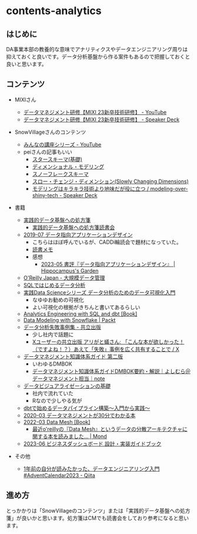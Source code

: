 # contents-analytics

## はじめに

DA事業本部の教養的な意味でアナリティクスやデータエンジニアリング周りは抑えておくと良いです。データ分析基盤から作る案件もあるので把握しておくと良いと思います。

## コンテンツ

- MIXIさん
    - [データマネジメント研修【MIXI 23新卒技術研修】 - YouTube](https://www.youtube.com/watch?v=94U_sMinA8Q)
    - [データマネジメント研修【MIXI 23新卒技術研修】 - Speaker Deck](https://speakerdeck.com/mixi_engineers/2023-datamanagement-training)
- SnowVillageさんのコンテンツ
    - [みんなの講座シリーズ - YouTube](https://www.youtube.com/playlist?list=PLVj4iIZgzTAoXZV7kvGq6C3USe78DnHGC)
    - peiさんの記事もいい
        - [スタースキーマ(基礎)](https://zenn.dev/pei0804/articles/star-schema-design)
        - [ディメンショナル・モデリング](https://zenn.dev/pei0804/articles/dimensional-modeling)
        - [スノーフレークスキーマ](https://zenn.dev/pei0804/articles/snowflake-schema)
        - [スロー・チェンジ・ディメンション(Slowly Changing Dimensions)](https://zenn.dev/pei0804/articles/slowly-changing-dimensions)
        - [モデリングはキラキラ技術より地味だが役に立つ / modeling-over-shiny-tech - Speaker Deck](https://speakerdeck.com/pei0804/modeling-over-shiny-tech)
- 書籍
    - [実践的データ基盤への処方箋](https://gihyo.jp/book/2021/978-4-297-12445-8)
        - [実践的データ基盤への処方箋読書会](https://www.notion.so/3fb8cff702cf46dc9e600cda2ce9ef13?pvs=21)
    - [2019-07 データ指向アプリケーションデザイン](https://www.oreilly.co.jp/books/9784873118703/)
        - こちらはほぼ呼んでいるが、CADDi輪読会で題材になっていた。
        - [読書メモ](./2019-07-18_data-intensive-applications-design.md)
        - 感想
            - [2023-05 書評『データ指向アプリケーションデザイン』 | Hippocampus's Garden](https://hippocampus-garden.com/book_review_kleppmann/)
    - [O'Reilly Japan - 大規模データ管理](https://www.oreilly.co.jp/books/9784814400089/)
    - [SQLではじめるデータ分析](https://www.amazon.co.jp/dp/4814400209)
    - [実践Data Scienceシリーズ データ分析のためのデータ可視化入門](https://www.amazon.co.jp/dp/4065164044)
        - なゆゆお勧めの可視化
        - よい可視化の根拠がきちんと書いてあるらしい
    - [Analytics Engineering with SQL and dbt [Book]](https://www.oreilly.com/library/view/analytics-engineering-with/9781098142377/)
    - [Data Modeling with Snowflake | Packt](https://www.packtpub.com/product/data-modeling-with-snowflake/9781837634453)
    - [データ分析失敗事例集 - 共立出版](https://www.kyoritsu-pub.co.jp/book/b10032587.html)
        - 少し社内で話題に
        - [Xユーザーの共立出版 アリがと蟻さん: 「こんな本が欲しかった！（ですよね！？）あえて「失敗」事例を広く共有することで / X](https://twitter.com/1738310/status/1666329421966635011)
    - [データマネジメント知識体系ガイド 第二版](https://www.amazon.co.jp/dp/4296100491)
        - いわゆるDMBOK
        - [データマネジメント知識体系ガイドDMBOK要約・解説｜よしむら＠データマネジメント担当｜note](https://note.com/datamanagement/m/m3f27a63bfe25)
    - [データビジュアライゼーションの基礎](https://www.amazon.co.jp/dp/4873119537)
        - 社内で流れていた
        - Rなので少しやる気が
    - [dbtで始めるデータパイプライン構築〜入門から実践〜](https://zenn.dev/dbt_tokyo/books/537de43829f3a0)
    - [2020-03 データマネジメントが30分でわかる本](https://www.amazon.co.jp/dp/B085W4YSZJ)
    - [2022-03 Data Mesh [Book]](https://www.oreilly.com/library/view/data-mesh/9781492092384/)
      - [最近o'reillyの『Data Mesh』というデータの分散アーキテクチャに関する本を読みました… | Mond](https://mond.how/topics/4zmeukz6fd2jqcn)
    - [2023-06 ビジネスダッシュボード 設計・実装ガイドブック](https://www.shoeisha.co.jp/book/detail/9784798177649)

- その他
    - [1年前の自分が読みたかった、データエンジニアリング入門 #AdventCalendar2023 - Qiita](https://qiita.com/SoySoySoyB/items/44fda40de0276a83957a)

## 進め方

とっかかりは「SnowVillageのコンテンツ」または「実践的データ基盤への処方箋」が良いかと思います。処方箋はCMでも読書会をしており参考になると思います。
